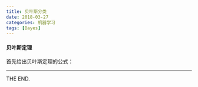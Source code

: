 ```yaml
---
title: 贝叶斯分类
date: 2018-03-27
categories: 机器学习
tags: [Bayes]
---
```


#### 贝叶斯定理

首先给出贝叶斯定理的公式：

<!--more-->

- - -
THE END.
